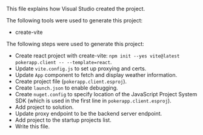 This file explains how Visual Studio created the project.

The following tools were used to generate this project:
- create-vite

The following steps were used to generate this project:
- Create react project with create-vite: `npm init --yes vite@latest pokerapp.client -- --template=react`.
- Update `vite.config.js` to set up proxying and certs.
- Update `App` component to fetch and display weather information.
- Create project file (`pokerapp.client.esproj`).
- Create `launch.json` to enable debugging.
- Create `nuget.config` to specify location of the JavaScript Project System SDK (which is used in the first line in `pokerapp.client.esproj`).
- Add project to solution.
- Update proxy endpoint to be the backend server endpoint.
- Add project to the startup projects list.
- Write this file.
